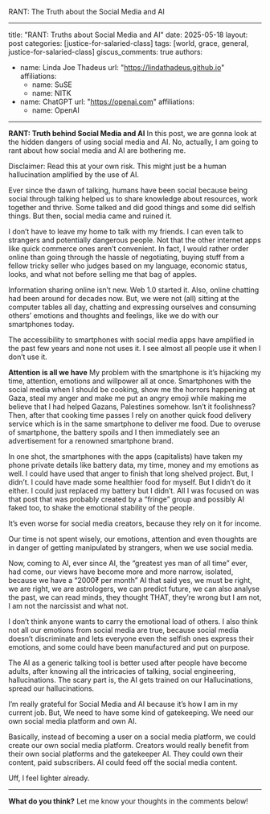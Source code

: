 RANT: The Truth about the Social Media and AI

---
title: "RANT: Truths about Social Media and AI"
date: 2025-05-18
layout: post
categories: [justice-for-salaried-class]
tags: [world, grace, general, justice-for-salaried-class]
giscus_comments: true
authors:
  - name: Linda Joe Thadeus
    url: "https://lindathadeus.github.io"
    affiliations:
      - name: SuSE
      - name: NITK
  - name: ChatGPT
    url: "https://openai.com"
    affiliations:
      - name: OpenAI
---
**RANT: Truth behind Social Media and AI**
In this post, we are gonna look at the hidden dangers of using social media and AI. No, actually, I am going to rant about how social media and AI are bothering me.

Disclaimer: Read this at your own risk. This might just be a human hallucination amplified by the use of AI.

Ever since the dawn of talking, humans have been social because being social through talking helped us to share knowledge about resources, work together and thrive. Some talked and did good things and some did selfish things. But then, social media came and ruined it. 

I don’t have to leave my home to talk with my friends. I can even talk to strangers and potentially dangerous people. Not that the other internet apps like quick commerce ones aren’t convenient. In fact, I would rather order online than going through the hassle of negotiating, buying stuff from a fellow tricky seller who judges based on my language, economic status, looks, and what not before selling me that bag of apples.

Information sharing online isn’t new. Web 1.0 started it. Also, online chatting had been around for decades now. But, we were not (all) sitting at the computer tables all day, chatting and expressing ourselves and consuming others’ emotions and thoughts and feelings, like we do with our smartphones today. 

The accessibility to smartphones with social media apps have amplified in the past few years and none not uses it. I see almost all people use it when I don’t use it. 

**Attention is all we have**
My problem with the smartphone is it’s hijacking my time, attention, emotions and willpower all at once. Smartphones with the social media when I should be cooking, show me the horrors happening at Gaza, steal my anger and make me put an angry emoji while making me believe that I had helped Gazans, Palestines somehow. Isn’t it foolishness? Then, after that cooking time passes I rely on another quick food delivery service which is in the same smartphone to deliver me food. Due to overuse of smartphone, the battery spoils and I then immediately see an advertisement for a renowned smartphone brand.

In one shot, the smartphones with the apps (capitalists) have taken my phone private details like battery data, my time, money and my emotions as well. I could have used that anger to finish that long shelved project. But, I didn’t. I could have made some healthier food for myself. But I didn’t do it either. I could just replaced my battery but I didn’t. All I was focused on was that post that was probably created by a “fringe” group and possibly AI faked too, to shake the emotional stability of the people.

It’s even worse for social media creators, because they rely on it for income. 

Our time is not spent wisely, our emotions, attention and even thoughts are in danger of getting manipulated by strangers, when we use social media.

Now, coming to AI, ever since AI, the “greatest yes man of all time” ever, had come, our views have become more and more narrow, isolated, because we have a “2000₹ per month” AI that said yes, we must be right, we are right, we are astrologers, we can predict future, we can also analyse the past, we can read minds, they thought THAT, they’re wrong but I am not, I am not the narcissist and what not.

I don’t think anyone wants to carry the emotional load of others. I also think not all our emotions from social media are true, because social media doesn’t discriminate and lets everyone even the selfish ones express their emotions, and some could have been manufactured and put on purpose. 

The AI as a generic talking tool is better used after people have become adults, after knowing all the intricacies of talking, social engineering, hallucinations.
The scary part is, the AI gets trained on our Hallucinations, spread our hallucinations.

I’m really grateful for Social Media and AI because it’s how I am in my current job. But, We need to have some kind of gatekeeping. We need our own social media platform and own AI.

Basically, instead of becoming a user on a social media platform, we could create our own social media platform. Creators would really benefit from their own social platforms and the gatekeeper AI. They could own their content, paid subscribers. AI could feed off the social media content.

Uff, I feel lighter already.

---

**What do you think?** Let me know your thoughts in the comments below!